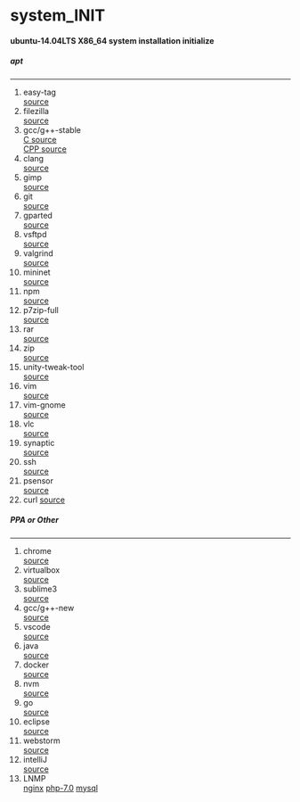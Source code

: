 # system_INIT
#### ubuntu-14.04LTS X86_64 system installation initialize
##### apt
***
1. easy-tag  
  [source](https://launchpad.net/ubuntu/xenial/amd64/easytag)
2. filezilla  
  [source](https://launchpad.net/ubuntu/xenial/amd64/filezilla)
3. gcc/g++-stable  
  [C   source](https://launchpad.net/ubuntu/xenial/amd64/gcc)  
  [CPP source](https://launchpad.net/ubuntu/xenial/amd64/g++)
4. clang  
  [source](https://launchpad.net/ubuntu/xenial/amd64/clang)
5. gimp  
  [source](https://launchpad.net/ubuntu/xenial/amd64/gimp)
6. git  
  [source](https://launchpad.net/ubuntu/xenial/amd64/git)
7. gparted  
  [source](https://launchpad.net/ubuntu/xenial/amd64/gparted)
8. vsftpd  
  [source](https://launchpad.net/ubuntu/xenial/amd64/vsftpd)
9. valgrind  
  [source](https://launchpad.net/ubuntu/xenial/amd64/valgrind)
10. mininet  
  [source](https://launchpad.net/ubuntu/xenial/amd64/mininet)
11. npm  
  [source](https://launchpad.net/ubuntu/xenial/amd64/npm)
12. p7zip-full  
  [source](https://launchpad.net/ubuntu/xenial/amd64/p7zip)
13. rar  
  [source](https://launchpad.net/ubuntu/xenial/amd64/rar)
14. zip  
  [source](https://launchpad.net/ubuntu/xenial/amd64/zip)
15. unity-tweak-tool  
  [source](https://launchpad.net/ubuntu/xenial/amd64/unity-tweak-tool)
16. vim  
  [source](https://launchpad.net/ubuntu/xenial/amd64/vim)
17. vim-gnome  
  [source](https://launchpad.net/ubuntu/xenial/amd64/vim-gnome)
18. vlc  
  [source](https://launchpad.net/ubuntu/xenial/amd64/vlc)
19. synaptic  
  [source](https://launchpad.net/ubuntu/xenial/amd64/synaptic)
20. ssh  
  [source](https://launchpad.net/ubuntu/xenial/amd64/openssh-server)
21. psensor  
  [source](https://launchpad.net/ubuntu/xenial/amd64/psensor)
22. curl
  [source](https://launchpad.net/ubuntu/xenial/amd64/curl)

##### PPA or Other
***
1. chrome  
  [source](https://www.google.com.tw/chrome/browser/desktop/)
2. virtualbox  
  [source](https://www.virtualbox.org/wiki/Linux_Downloads)
3. sublime3  
  [source](https://launchpad.net/~webupd8team/+archive/ubuntu/sublime-text-3)
4. gcc/g++-new  
  [source](https://launchpad.net/~ubuntu-toolchain-r/+archive/ubuntu/test)
5. vscode  
  [source](https://code.visualstudio.com/Download)
6. java  
  [source](https://launchpad.net/~webupd8team/+archive/ubuntu/java)
7. docker  
  [source](https://get.docker.com/)
8. nvm  
  [source](https://github.com/creationix/nvm)	
9. go  
  [source](https://golang.org/dl/)
10. eclipse  
  [source](https://www.eclipse.org/downloads/eclipse-packages/)
11. webstorm  
  [source](https://www.jetbrains.com/webstorm/download)
12. intelliJ  
  [source](https://www.jetbrains.com/idea/download)
13. LNMP  
  [nginx](https://www.nginx.com/resources/wiki/start/topics/tutorials/install/)
  [php-7.0](http://php.net/downloads.php)
  [mysql](https://www.mysql.com/downloads/)

